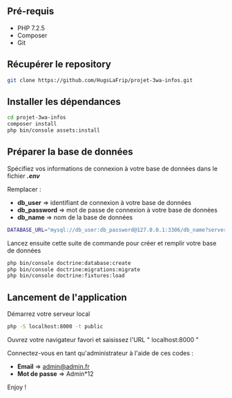 ## Pré-requis

* PHP 7.2.5
* Composer
* Git

## Récupérer le repository

```bash
git clone https://github.com/HugsLaFrip/projet-3wa-infos.git
```

## Installer les dépendances

```bash
cd projet-3wa-infos
composer install
php bin/console assets:install
```

## Préparer la base de données

Spécifiez vos informations de connexion à votre base de données dans le fichier ***.env***

Remplacer :
  * **db_user** => identifiant de connexion à votre base de données
  * **db_password** => mot de passe de connexion à votre base de données
  * **db_name** => nom de la base de données

```bash
DATABASE_URL="mysql://db_user:db_password@127.0.0.1:3306/db_name?serverVersion=5.7"
```

Lancez ensuite cette suite de commande pour créer et remplir votre base de données

```bash
php bin/console doctrine:database:create
php bin/console doctrine:migrations:migrate
php bin/console doctrine:fixtures:load
```

## Lancement de l'application

Démarrez votre serveur local

```bash
php -S localhost:8000 -t public
```

Ouvrez votre navigateur favori et saisissez l'URL " localhost:8000 "

Connectez-vous en tant qu'administrateur à l'aide de ces codes :
  * **Email** => admin@admin.fr
  * **Mot de passe** => Admin*12  


Enjoy !